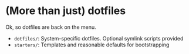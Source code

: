# (More than just) dotfiles

Ok, so dotfiles are back on the menu.

- `dotfiles/`: System-specific dotfiles. Optional symlink scripts provided
- `starters/`: Templates and reasonable defaults for bootstrapping
